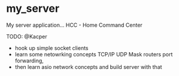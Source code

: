 # my\_server
My server application...
HCC - Home Command Center

TODO: @Kacper
* hook up simple socket clients
* learn some netowrking concepts TCP/IP UDP Mask routers port forwarding,
* then learn asio network concepts and build server with that

